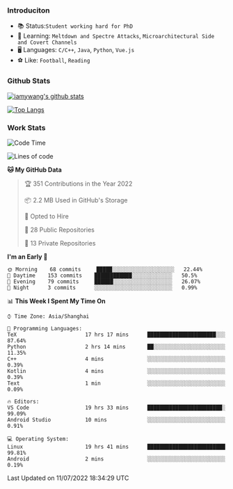 ### Introduciton

- 📚 Status:`Student working hard for PhD`
- 🔎 Learning: `Meltdown and Spectre Attacks`, `Microarchitectural Side and Covert Channels`
- 🖥️ Languages: `C/C++`, `Java`, `Python`, `Vue.js`
- ⚽ Like: `Football`, `Reading`

### Github Stats

[![iamywang's github stats](https://github-readme-stats.vercel.app/api?username=iamywang&count_private=true&show_icons=true)]()

[![Top Langs](https://github-readme-stats.vercel.app/api/top-langs/?username=iamywang&layout=compact)]()

### Work Stats

<!--START_SECTION:waka-->
![Code Time](http://img.shields.io/badge/Code%20Time-518%20hrs%203%20mins-blue)

![Lines of code](https://img.shields.io/badge/From%20Hello%20World%20I%27ve%20Written--37%20Thousand%20lines%20of%20code-blue)

**🐱 My GitHub Data** 

> 🏆 351 Contributions in the Year 2022
 > 
> 📦 2.2 MB Used in GitHub's Storage 
 > 
> 💼 Opted to Hire
 > 
> 📜 28 Public Repositories 
 > 
> 🔑 13 Private Repositories  
 > 
**I'm an Early 🐤** 

```text
🌞 Morning    68 commits     █████░░░░░░░░░░░░░░░░░░░░   22.44% 
🌆 Daytime    153 commits    ████████████░░░░░░░░░░░░░   50.5% 
🌃 Evening    79 commits     ██████░░░░░░░░░░░░░░░░░░░   26.07% 
🌙 Night      3 commits      ░░░░░░░░░░░░░░░░░░░░░░░░░   0.99%

```


📊 **This Week I Spent My Time On** 

```text
⌚︎ Time Zone: Asia/Shanghai

💬 Programming Languages: 
TeX                      17 hrs 17 mins      ██████████████████████░░░   87.64% 
Python                   2 hrs 14 mins       ██░░░░░░░░░░░░░░░░░░░░░░░   11.35% 
C++                      4 mins              ░░░░░░░░░░░░░░░░░░░░░░░░░   0.39% 
Kotlin                   4 mins              ░░░░░░░░░░░░░░░░░░░░░░░░░   0.39% 
Text                     1 min               ░░░░░░░░░░░░░░░░░░░░░░░░░   0.09%

🔥 Editors: 
VS Code                  19 hrs 33 mins      ████████████████████████░   99.09% 
Android Studio           10 mins             ░░░░░░░░░░░░░░░░░░░░░░░░░   0.91%

💻 Operating System: 
Linux                    19 hrs 41 mins      █████████████████████████   99.81% 
Android                  2 mins              ░░░░░░░░░░░░░░░░░░░░░░░░░   0.19%

```


 Last Updated on 11/07/2022 18:34:29 UTC
<!--END_SECTION:waka-->
